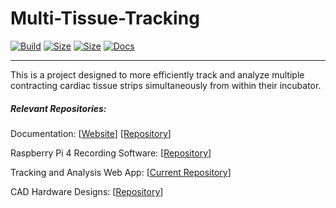 # Multi-Tissue-Tracking

[![Build](https://img.shields.io/docker/cloud/build/murphs/mtt?style=for-the-badge)](https://hub.docker.com/r/murphs/mtt)
[![Size](https://img.shields.io/docker/image-size/murphs/mtt/nginx?label=Nginx%20Image%20Size&style=for-the-badge)](https://hub.docker.com/r/murphs/mtt)
[![Size](https://img.shields.io/docker/image-size/murphs/mtt/flask?label=Flask%20Image%20Size&style=for-the-badge)](https://hub.docker.com/r/murphs/mtt)
[![Docs](https://img.shields.io/website?down_color=red&down_message=offline&label=Visit%20Docs&style=for-the-badge&up_color=success&up_message=online&url=https%3A%2F%2Fmtt.murphs.team)](http://mtt.murphs.team)   

---

This is a project designed to more efficiently track and analyze multiple contracting cardiac tissue strips simultaneously from within their incubator.


##### Relevant Repositories:

Documentation: [[Website](https://mtt.murphs.team)] [[Repository](https://github.com/teammurphy/Multi_Tissue_Documentation)]

Raspberry Pi 4 Recording Software: [[Repository](https://github.com/teammurphy/Multi_Tissue_Recording)]

Tracking and Analysis Web App: [[Current Repository](https://github.com/teammurphy/Multi_Tissue_Tracking)]

CAD Hardware Designs: [[Repository](https://github.com/teammurphy/Multi_Tissue_CAD)]
